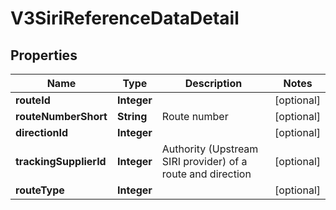 

# V3SiriReferenceDataDetail


## Properties

| Name | Type | Description | Notes |
|------------ | ------------- | ------------- | -------------|
|**routeId** | **Integer** |  |  [optional] |
|**routeNumberShort** | **String** | Route number |  [optional] |
|**directionId** | **Integer** |  |  [optional] |
|**trackingSupplierId** | **Integer** | Authority (Upstream SIRI provider) of a route and direction |  [optional] |
|**routeType** | **Integer** |  |  [optional] |



